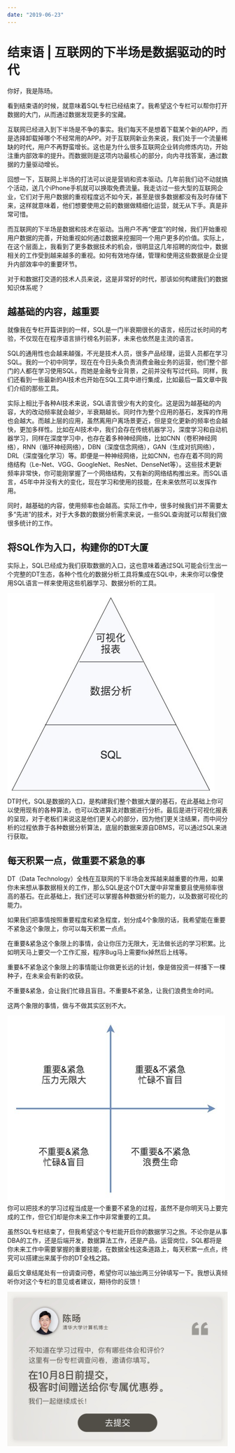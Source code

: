 ```yaml
---
date: "2019-06-23"
---  
```

      
# 结束语 | 互联网的下半场是数据驱动的时代
你好，我是陈旸。

看到结束语的时候，就意味着SQL专栏已经结束了。我希望这个专栏可以帮你打开数据的大门，从而通过数据发现更多的宝藏。

互联网已经进入到下半场是不争的事实。我们每天不是想着下载某个新的APP，而是选择卸载掉哪个不经常用的APP。对于互联网新业务来说，我们处于一个流量稀缺的时代，用户不再野蛮增长。这也是为什么很多互联网企业转向修炼内功，开始注重内部效率的提升。而数据则是这项内功最核心的部分，向内寻找答案，通过数据的力量驱动增长。

回想一下，互联网上半场的打法可以说是营销和资本驱动。几年前我们动不动就搞个活动，送几个iPhone手机就可以换取免费流量。我走访过一些大型的互联网企业，它们对于用户数据的重视程度远不如今天，甚至是很多数据都没有及时存储下来，这样就意味着，他们想要使用之前的数据做精细化运营，就无从下手。真是非常可惜。

而互联网的下半场是数据和技术在驱动。当用户不再“便宜”的时候，我们开始重视用户数据的完善，开始重视如何通过数据来挖掘同一个用户更多的价值。实际上，在这个层面上，我看到了更多数据技术的机会，很明显这几年招聘的岗位中，数据相关的工作受到越来越多的重视。如何有效地存储，管理和使用这些数据是企业提升内部效率中的重要环节。

<!-- [[[read_end]]] -->

对于和数据打交道的技术人员来说，这是非常好的时代，那该如何构建我们的数据知识体系呢？

## 越基础的内容，越重要

就像我在专栏开篇讲到的一样，SQL是一门半衰期很长的语言，经历过长时间的考验，不仅现在在程序语言排行榜名列前茅，未来也依然是主流的语言。

SQL的通用性也会越来越强，不光是技术人员，很多产品经理，运营人员都在学习SQL。我的一个初中同学，现在在今日头条负责消费金融业务的运营，他们整个部门的人都在学习使用SQL，而她是金融专业背景，之前并没有写过代码。同样，我们还看到一些最新的AI技术也开始在SQL工具中进行集成，比如最后一篇文章中我们介绍的那些工具。

实际上相比于各种AI技术来说，SQL语言很少有大的变化。这是因为越基础的内容，大的改动频率就会越少，半衰期越长。同时作为整个应用的基石，发挥的作用也会越大。而越上层的应用，虽然离用户离场景更近，但是变化更新的频率也会越快，更加多样性。比如在AI技术中，我们会存在传统机器学习，深度学习和自动机器学习，同样在深度学习中，也存在着多种神经网络，比如CNN（卷积神经网络），RNN（循环神经网络），DBN（深度信念网络），GAN（生成对抗网络），DRL（深度强化学习）等。即便是一种神经网络，比如CNN，也存在着不同的网络结构（Le-Net、VGG、GoogleNet、ResNet、DenseNet等）。这些技术更新频率非常快，你可能刚掌握了一个网络结构，又有新的网络结构推出来。而SQL语言，45年中并没有大的变化，现在学习和使用的技能，在未来依然可以发挥作用。

同时，越基础的内容，使用频率也会越高。实际工作中，很多时候我们并不需要太多“先进”的技术，对于大多数的数据分析需求来说，一些SQL查询就可以帮我们做很多统计的工作。

## 将SQL作为入口，构建你的DT大厦

实际上，SQL已经成为我们获取数据的入口，这也意味着通过SQL可能会衍生出一个完整的DT生态，各种个性化的数据分析工具将集成在SQL中，未来你可以像使用SQL语言一样来使用这些机器学习、数据分析的工具。

![](./httpsstatic001geekbangorgresourceimage5cd25c5e5554a920d0d8dc28e19de98f38d2.jpg)  
DT时代，SQL是数据的入口，是构建我们整个数据大厦的基石，在此基础上你可以使用现有的各种算法，也可以改进算法对数据进行分析。最后是进行可视化报表的呈现，对于老板们来说这是他们更关心的部分，因为他们更关注结果，而中间分析的过程依靠于各种数据分析算法，底层的数据来源自DBMS，可以通过SQL来进行获取。

## 每天积累一点，做重要不紧急的事

DT（Data Technology）全栈在互联网的下半场会发挥越来越重要的作用，如果你未来想从事数据相关的工作，那么SQL是这个DT大厦中非常重要且使用频率很高的基石。在此基础上，我们还可以掌握各种数据分析的能力，以及数据可视化的能力。

如果我们把事情按照重要程度和紧急程度，划分成4个象限的话，我希望能在重要不紧急这个象限上，你可以每天积累一点点。

在重要\&紧急这个象限上的事情，会让你压力无限大，无法做长远的学习积累。比如明天马上要交一个工作汇报，程序Bug马上需要fix掉然后上线等。

重要\&不紧急这个象限上的事情能让你做更长远的计划，像是做投资一样播下一棵种子，在未来会有新的收获。

不重要\&紧急，会让我们忙碌且盲目。不重要\&不紧急，让我们浪费生命时间。

这两个象限的事情，做与不做其实区别不大。

![](./httpsstatic001geekbangorgresourceimage8d898d46e94b7a91c833166ed6ec2449ef89.jpg)  
你可以把技术的学习过程当成是一个重要不紧急的过程，虽然不是你明天马上要完成的工作，但它们却是你未来工作中非常重要的工具。

虽然SQL专栏结束了，但我希望这个专栏能开启你的数据学习之旅。不论你是从事DBA的工作，还是后端开发，数据算法工作，还是产品，运营岗位，SQL都将是你未来工作中需要掌握的重要技能，在数据全栈这条道路上，每天积累一点点，终究可以搭建出来属于你的DT全栈之路。

最后文章结尾处有一份调查问卷，希望你可以抽出两三分钟填写一下。我想认真倾听你对这个专栏的意见或者建议，期待你的反馈！

[![](./httpsstatic001geekbangorgresourceimage9b559b4057e800f2d3c7651ccb0f8d315f55.jpg)](https://jinshuju.net/f/us79Xh)